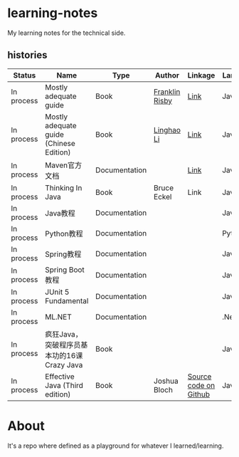 # learning-notes

My learning notes for the technical side.


## histories    


Status | Name | Type | Author | Linkage | Language | Folder
----|--------| ---- | ------ | --- | ------- | -------
In process | Mostly adequate guide | Book |  [Franklin Risby](https://github.com/DrBoolean) | [Link](https://github.com/MostlyAdequate/mostly-adequate-guide) | Javascript | [mostly-adequate-guide](./mostly-adequate-guide)
In process | Mostly adequate guide (Chinese Edition) | Book | [Linghao Li](https://github.com/llh911001) | [Link](https://github.com/llh911001/mostly-adequate-guide-chinese/) | Javascript | [mostly-adequate-guide](./mostly-adequate-guide)
In process | Maven官方文档 | Documentation |  | [Link](http://maven.apache.org/guides/index.html) | Java | [Part I](./maven-tutorial), [Part II](./maven-tutorial-2)
In process | Thinking In Java | Book | Bruce Eckel | Link | Java  | [Thinking in java](./thinking_in_java)
In process | Java教程 | Documentation |  |  | Java | [Link](./java-tutorial)
In process | Python教程 | Documentation |  |  | Python | [Link](./python-tutorial)
In process | Spring教程 | Documentation |  |  | Java | [Link](./spring-tutorial)
In process | Spring Boot教程 | Documentation |  |  | Java | 
In process | JUnit 5 Fundamental | Documentation |  |  | Java | 
In process | ML.NET | Documentation | | | .Net | 
In process | 疯狂Java，突破程序员基本功的16课 Crazy Java | Book | | | Java | [Link](./crazy-java-16-lessons)
In process | Effective Java (Third edition) | Book | Joshua Bloch | [Source code on Github](https://github.com/jbloch/effective-java-3e-source-code) | Java | [Link](./effective-java)


# About

It's a repo where defined as a playground for whatever I learned/learning.
